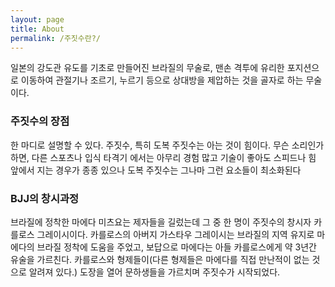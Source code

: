 ```yaml
---
layout: page
title: About
permalink: /주짓수란?/
---
```


 일본의 강도관 유도를 기초로 만들어진 브라질의 무술로, 맨손 격투에 유리한 포지션으로 이동하여 관절기나 조르기, 누르기 등으로 상대방을 제압하는 것을 골자로 하는 무술이다.

### 주짓수의 장점

한 마디로 설명할 수 있다. 주짓수, 특히 도복 주짓수는 아는 것이 힘이다. 무슨 소리인가 하면, 다른 스포츠나 입식 타격기 에서는 아무리 경험 많고 기술이 좋아도 스피드나 힘 앞에서 지는 경우가 종종 있으나 도복 주짓수는 그나마 그런 요소들이 최소화된다

### BJJ의 창시과정

브라질에 정착한 마에다 미츠요는 제자들을 길렀는데 그 중 한 명이 주짓수의 창시자 카를로스 그레이시이다. 카를로스의 아버지 가스타우 그레이시는 브라질의 지역 유지로 마에다의 브라질 정착에 도움을 주었고, 보답으로 마에다는 아들 카를로스에게 약 3년간 유술을 가르친다. 카를로스와 형제들이(다른 형제들은 마에다를 직접 만난적이 없는 것으로 알려져 있다.) 도장을 열어 문하생들을 가르치며 주짓수가 시작되었다.
